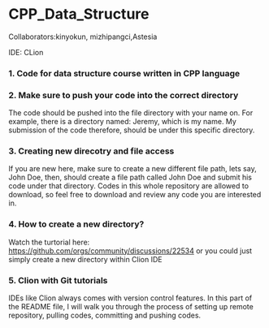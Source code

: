 # CPP_Data_Structure
<p>Collaborators:kinyokun, mizhipangci,Astesia</p>
<p>IDE: CLion</p>
<h3>1. Code for data structure course written in CPP language</h3>
<h3>2. Make sure to push your code into the correct directory</h3>
<p>The code should be pushed into the file directory with your name on. For example, there is a directory named: Jeremy, which is my name. My submission of the code therefore, should be under this specific directory.</p>
<h3>3. Creating new direcotry and file access</h3>
<p>If you are new here, make sure to create a new different file path, lets say, John Doe, then, should create a file path called John Doe and submit his code under that directory.
Codes in this whole repository are allowed to download, so feel free to download and review any code you are interested in.
</p>
<h3>4. How to create a new directory?</h3>
<p>Watch the turtorial here: <a href>https://github.com/orgs/community/discussions/22534</a> or you could just simply create a new directory within Clion IDE</p>
<h3>5. Clion with Git tutorials</h3>
<p>IDEs like Clion always comes with version control features. In this part of the README file, I will walk you through the process of setting up remote repository, pulling codes, committing and pushing codes.</p>
